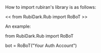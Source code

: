 How to import rubiran's library is as follows:

<< from RubiDark.Rub import RoBoT >>

An example:

from RubiDark.Rub import RoBoT

bot = RoBoT("Your Auth Account")